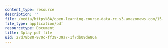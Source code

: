 ```yaml
---
content_type: resource
description: ''
file: /media/https%3A/open-learning-course-data-rc.s3.amazonaws.com/15-401-finance-theory-i-fall-2008/27d78b80970cff3939a71f7db09de86a_JE80wLNIhjE.pdf
file_type: application/pdf
resourcetype: Document
title: 3play pdf file
uid: 27d78b80-970c-ff39-39a7-1f7db09de86a
---
```

